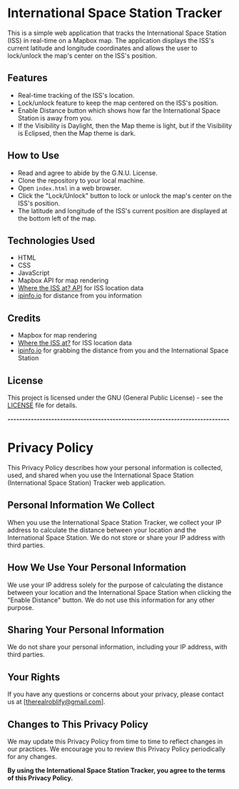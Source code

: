 # International Space Station Tracker
This is a simple web application that tracks the International Space Station (ISS) in real-time on a Mapbox map. The application displays the ISS's current latitude and longitude coordinates and allows the user to lock/unlock the map's center on the ISS's position.

## Features
- Real-time tracking of the ISS's location.
- Lock/unlock feature to keep the map centered on the ISS's position.
- Enable Distance button which shows how far the International Space Station is away from you.
- If the Visibility is Daylight, then the Map theme is light, but if the Visibility is Eclipsed, then the Map theme is dark.

## How to Use
- Read and agree to abide by the G.N.U. License.
- Clone the repository to your local machine.
- Open `index.html` in a web browser.
- Click the "Lock/Unlock" button to lock or unlock the map's center on the ISS's position.
- The latitude and longitude of the ISS's current position are displayed at the bottom left of the map.

## Technologies Used
- HTML
- CSS
- JavaScript
- Mapbox API for map rendering
- [Where the ISS at? API](https://wheretheiss.at/) for ISS location data
- [ipinfo.io](https://ipinfo.io/) for distance from you information

## Credits
- Mapbox for map rendering
- [Where the ISS at?](https://wheretheiss.at/) for ISS location data
- [ipinfo.io](https://ipinfo.io/) for grabbing the distance from you and the International Space Station

## License
This project is licensed under the GNU (General Public License) - see the [LICENSE](https://github.com/Roblify/ISS-Tracker-Project-Open-Source/blob/main/LICENSE) file for details.


**----------------------------------------------------------------------------**


# Privacy Policy
This Privacy Policy describes how your personal information is collected, used, and shared when you use the International Space Station (International Space Station) Tracker web application.

## Personal Information We Collect
When you use the International Space Station Tracker, we collect your IP address to calculate the distance between your location and the International Space Station. We do not store or share your IP address with third parties.

## How We Use Your Personal Information
We use your IP address solely for the purpose of calculating the distance between your location and the International Space Station when clicking the "Enable Distance" button. We do not use this information for any other purpose.

## Sharing Your Personal Information
We do not share your personal information, including your IP address, with third parties.

## Your Rights
If you have any questions or concerns about your privacy, please contact us at [therealroblify@gmail.com].

## Changes to This Privacy Policy
We may update this Privacy Policy from time to time to reflect changes in our practices. We encourage you to review this Privacy Policy periodically for any changes.

**By using the International Space Station Tracker, you agree to the terms of this Privacy Policy.**
